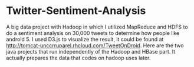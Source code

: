# Twitter-Sentiment-Analysis
A big data project with Hadoop in which I utilized MapReduce and HDFS to do a sentiment analysis on 30,000 tweets to determine how people like android 5. I used D3.js to visualize the result, it could be found at http://tomcat-unccrruparel.rhcloud.com/TweetOnDroid.
Here are the two java projects that run independently of the Hadoop and HBase part. It actually prepares the data that codes on hadoop uses later.
